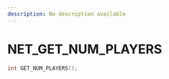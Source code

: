 ```yaml
---
description: No description available 
---
```


# NET\_GET_NUM_PLAYERS

```cpp
int GET_NUM_PLAYERS();
```